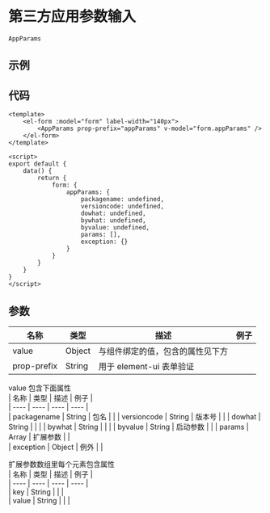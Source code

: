 # 第三方应用参数输入    
`AppParams`  

## 示例  
<Demo>
  <AppParamsDemo />
</Demo>

## 代码  
```vue
<template>
    <el-form :model="form" label-width="140px">
        <AppParams prop-prefix="appParams" v-model="form.appParams" />
    </el-form>
</template>

<script>
export default {
    data() {
        return {
            form: {
                appParams: {
                    packagename: undefined,
                    versioncode: undefined,
                    dowhat: undefined,
                    bywhat: undefined,
                    byvalue: undefined,
                    params: [],
                    exception: {}
                }
            }
        }
    }
}
</script>

```

## 参数  
| 名称 | 类型 | 描述 | 例子 |  
| ---- | ---- | ---- | ---- |   
| value | Object | 与组件绑定的值，包含的属性见下方 | |  
| prop-prefix | String | 用于 element-ui 表单验证 | |  

value 包含下面属性  
| 名称 | 类型 | 描述 | 例子 |  
| ---- | ---- | ---- | ---- |  
| packagename | String | 包名 | | 
| versioncode | String | 版本号 |  | 
| dowhat | String | | | 
| bywhat | String | | | 
| byvalue | String | 启动参数 | | 
| params | Array | 扩展参数 | |  
| exception | Object | 例外 | |

扩展参数数组里每个元素包含属性  
| 名称 | 类型 | 描述 | 例子 |  
| ---- | ---- | ---- | ---- |  
| key | String | | |  
| value | String | | | 


<Comment />